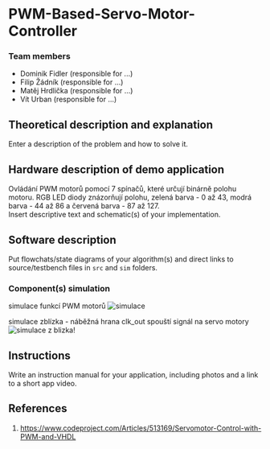 # PWM-Based-Servo-Motor-Controller

### Team members

* Dominik Fidler (responsible for ...)
* Filip Žádník (responsible for ...)
* Matěj Hrdlička (responsible for ...)
* Vít Urban (responsible for ...)

## Theoretical description and explanation

Enter a description of the problem and how to solve it.

## Hardware description of demo application

Ovládání PWM motorů pomocí 7 spínačů, které určují binárně polohu motoru. RGB LED diody znázorňují polohu, zelená barva - 0 až 43, modrá barva - 44 až 86 a červená barva - 87 až 127.  
Insert descriptive text and schematic(s) of your implementation.

## Software description

Put flowchats/state diagrams of your algorithm(s) and direct links to source/testbench files in `src` and `sim` folders. 

### Component(s) simulation
simulace funkcí PWM motorů
![simulace ](https://github.com/FilipZvut/PWM-Based-Servo-Motor-Controller/assets/114728810/c913d20c-7a3d-422d-84a7-c1fe0706536c)

simulace zblízka - náběžná hrana clk_out spouští signál na servo motory
![simulace z blizka](https://github.com/FilipZvut/PWM-Based-Servo-Motor-Controller/assets/114728810/31491d51-ab36-4e90-ad54-29dd67505910)!



## Instructions

Write an instruction manual for your application, including photos and a link to a short app video.

## References

1. https://www.codeproject.com/Articles/513169/Servomotor-Control-with-PWM-and-VHDL
